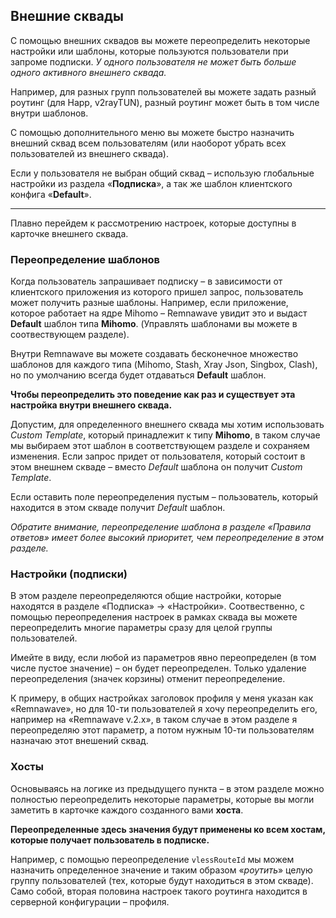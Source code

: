 ## Внешние сквады

С помощью внешних сквадов вы можете переопределить некоторые настройки или шаблоны, которые пользуются пользователи при запроме подписки. _У одного пользователя не может быть больше одного активного внешнего сквада._

Например, для разных групп пользователей вы можете задать разный роутинг (для Happ, v2rayTUN), разный роутинг может быть в том числе внутри шаблонов.

С помощью дополнительного меню вы можете быстро назначить внешний сквад всем пользователям (или наоборот убрать всех пользователей из внешнего сквада).

Если у пользователя не выбран общий сквад – использую глобальные настройки из раздела «**Подписка**», а так же шаблон клиентского конфига «**Default**».

---

Плавно перейдем к рассмотрению настроек, которые доступны в карточке внешнего сквада.

### Переопределение шаблонов

Когда пользователь запрашивает подписку – в зависимости от клиентского приложения из которого пришел запрос, пользователь может получить разные шаблоны. Например, если приложение, которое работает на ядре Mihomo – Remnawave увидит это и выдаст **Default** шаблон типа **Mihomo**. (Управлять шаблонами вы можете в соотвествующем разделе).

Внутри Remnawave вы можете создавать бесконечное множество шаблонов для каждого типа (Mihomo, Stash, Xray Json, Singbox, Clash), но по умолчанию всегда будет отдаваться **Default** шаблон.

**Чтобы переопределить это поведение как раз и существует эта настройка внутри внешнего сквада.**

Допустим, для определенного внешнего сквада мы хотим использовать _Custom Template_, который принадлежит к типу **Mihomo**, в таком случае мы выбираем этот шаблон в соответствующем разделе и сохраняем изменения. Если запрос придет от пользователя, который состоит в этом внешнем скваде – вместо _Default_ шаблона он получит _Custom Template_.

Если оставить поле переопределения пустым – пользователь, который находится в этом скваде получит _Default_ шаблон.

_Обратите внимание, переопределение шаблона в разделе «Правила ответов» имеет более высокий приоритет, чем переопределение в этом разделе._

### Настройки (подписки)

В этом разделе переопределяются общие настройки, которые находятся в разделе «Подписка» → «Настройки». Соотвественно, с помощью переопределения настроек в рамках сквада вы можете переопределить многие параметры сразу для целой группы пользователей.

Имейте в виду, если любой из параметров явно переопределен (в том числе пустое значение) – он будет переопределен. Только удаление переопределения (значек корзины) отменит переопределение.

К примеру, в общих настройках заголовок профиля у меня указан как «Remnawave», но для 10-ти пользователей я хочу переопределить его, например на «Remnawave v.2.x», в таком случае в этом разделе я переопределяю этот параметр, а потом нужным 10-ти пользователям назначаю этот внешений сквад.

### Хосты

Основываясь на логике из предыдущего пункта – в этом разделе можно полностью переопределить некоторые параметры, которые вы могли заметить в карточке каждого созданного вами **хоста**.

**Переопределенные здесь значения будут применены ко всем хостам, которые получает пользователь в подписке.**

Например, с помощью переопределение `vlessRouteId` мы можем назначить определенное значение и таким образом «_роутить_» целую группу пользователей (тех, которые будут находиться в этом скваде). Само собой, вторая половина настроек такого роутинга находится в серверной конфигурации – профиля.
